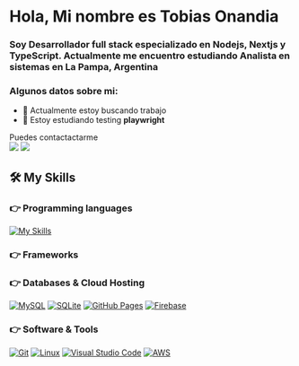 

<h1>Hola, Mi nombre es Tobias Onandia</h1>
<h3>Soy Desarrollador full stack especializado en Nodejs, Nextjs y TypeScript. Actualmente me encuentro estudiando Analista en sistemas en La Pampa, Argentina</h3>

<h3> Algunos datos sobre mi: </h3>

- 🔭 Actualmente estoy buscando trabajo
- 🧪 Estoy estudiando testing **playwright**

<p>Puedes contactactarme 
<br>	
<a target="_blank" href="[https://www.linkedin.com/in/ahmadshaikhk/](https://www.linkedin.com/in/tobi-onandia-b89396252/)"><img src="https://img.shields.io/badge/-LinkedIn-0077B5?style=for-the-badge&logo=Linkedin&logoColor=white"></img></a>
<a target="_blank" href="mailto:tobiasonandia0@gmail.com"
><img src="https://img.shields.io/badge/-Gmail-D14836?style=for-the-badge&logo=Gmail&logoColor=white"></img></a>

<br>
</p>




## 🛠️ My Skills

### 👉 Programming languages

<p align="left"> 

[![My Skills](https://skillicons.dev/icons?i=js,html,css)](https://skillicons.dev)

</p>

### 👉 Frameworks
<p align="left"> 


</p>

### 👉 Databases & Cloud Hosting
<p align="left">
    <a href="https://www.mysql.com/"><img alt="MySQL" src="https://img.shields.io/badge/MySQL-00000F?style=for-the-badge&logo=mysql&logoColor=white"></a>
    <a href="https://www.sqlite.org/"><img alt="SQLite" src ="https://img.shields.io/badge/SQLite-07405E?style=for-the-badge&logo=sqlite&logoColor=white"/></a>
    <a href="https://www.github.com"><img alt="GitHub Pages" src="https://img.shields.io/badge/GitHub-100000?style=for-the-badge&logo=github&logoColor=white"></a>
    <a href="https://firebase.google.com/"><img alt="Firebase" src ="https://img.shields.io/badge/firebase-ffca28?style=for-the-badge&logo=firebase&logoColor=black"></a>
 </p>

 ### 👉 Software & Tools
 
<p>
    <a href="#"><img alt="Git" src="https://img.shields.io/badge/Git-F05032?style=for-the-badge&logo=git&logoColor=white"></a>
    <a href="#"><img alt="Linux" src="https://img.shields.io/badge/Linux-FCC624?style=for-the-badge&logo=linux&logoColor=black"></a>
    <a href="#"><img alt="Visual Studio Code" src="https://img.shields.io/badge/Visual_Studio_Code-0078D4?style=for-the-badge&logo=visual%20studio%20code&logoColor=white"></a>
    <a href="#"><img alt="AWS" src="https://img.shields.io/badge/Amazon_AWS-232F3E?style=for-the-badge&logo=amazon-aws&logoColor=white"></a>
    
</p>
<br/>
